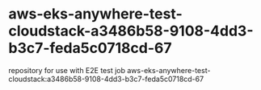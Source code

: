 # aws-eks-anywhere-test-cloudstack-a3486b58-9108-4dd3-b3c7-feda5c0718cd-67
repository for use with E2E test job aws-eks-anywhere-test-cloudstack:a3486b58-9108-4dd3-b3c7-feda5c0718cd-67
